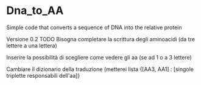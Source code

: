 # Dna_to_AA
Simple code that converts a sequence of DNA into the relative protein

Versione 0.2
TODO
Bisogna completare la scrittura degli aminoacidi (da tre lettere a una lettera)

Inserire la possibilità di scegliere come vedere gli aa (se ad 1 o a 3 lettere)

Cambiare il dizionario della traduzione (metterei lista {[AA3, AA1] : [singole triplette responsabili dell'aa]}
